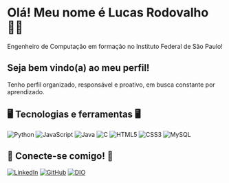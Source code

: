 # Olá! Meu nome é Lucas Rodovalho :technologist:

Engenheiro de Computação em formação no Instituto Federal de São Paulo!

## Seja bem vindo(a) ao meu perfil!

Tenho perfil organizado, responsável e proativo, em busca constante por aprendizado.

## :desktop_computer: Tecnologias e ferramentas :desktop_computer:

![Python](https://img.shields.io/badge/python-100000?style=for-the-badge&logo=python&logoColor=ffdd54)
![JavaScript](https://img.shields.io/badge/JavaScript-100000?style=for-the-badge&logo=javascript&logoColor=F7DF1E)
![Java](https://img.shields.io/badge/java-%23100000.svg?style=for-the-badge&logo=openjdk&logoColor=ED8B00)
![C](https://img.shields.io/badge/C-100000?style=for-the-badge&logo=c&logoColor=00599C)
![HTML5](https://img.shields.io/badge/HTML5-100000?style=for-the-badge&logo=html5&logoColor=E34F26)
![CSS3](https://img.shields.io/badge/CSS3-100000?style=for-the-badge&logo=css3&logoColor=1572B6)
![MySQL](https://img.shields.io/badge/MySQL-100000?style=for-the-badge&logo=mysql&logoColor=007ACC)

## :vibration_mode: Conecte-se comigo! :vibration_mode:

[![LinkedIn](https://img.shields.io/badge/LinkedIn-100000?style=for-the-badge&logo=linkedin&logoColor=0077B5)](https://www.linkedin.com/in/lucas-rodovalho-de-oliveira-139b86229/)
[![GitHub](https://img.shields.io/badge/GitHub-100000?style=for-the-badge&logo=github&logoColor=white)](https://github.com/l-rodovalho)
[![DIO](https://img.shields.io/badge/DIO-100000?style=for-the-badge&logo=dedge&logoColor=0077B5)](https://www.dio.me/users/luquinha_rodovalho)
